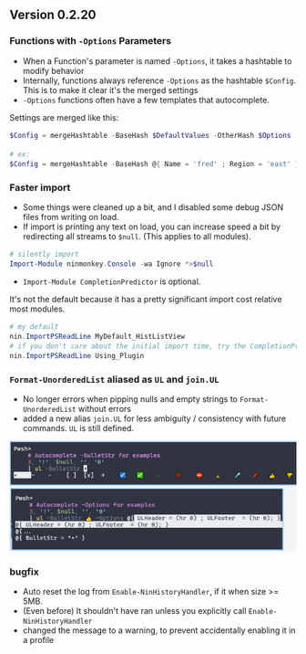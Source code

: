 ## Version 0.2.20

### Functions with `-Options` Parameters

- When a Function's parameter is named `-Options`, it takes a hashtable to modify behavior
- Internally, functions always reference `-Options` as the hashtable `$Config`. This is to make it clear it's the merged settings
- `-Options` functions often have a few templates that autocomplete. 

Settings are merged like this:
```ps1
$Config = mergeHashtable -BaseHash $DefaultValues -OtherHash $Options

# ex:
$Config = mergeHashtable -BaseHash @{ Name = 'fred' ; Region = 'east' } -OtherHash @{ Id = 4 ; Region = 'North' }
```

### Faster import

- Some things were cleaned up a bit, and I disabled some debug JSON files from writing on load.
- If import is printing any text on load, you can increase speed a bit by redirecting all streams to `$null`. (This applies to all modules).
```ps1
# silently import
Import-Module ninmonkey.Console -wa Ignore *>$null
```

- `Import-Module CompletionPredictor` is optional. 

It's not the default because it has a pretty significant import cost relative most modules.
```ps1
# my default
nin.ImportPSReadLine MyDefault_HistListView
# if you don't care about the initial import time, try the CompletionPredictor
nin.ImportPSReadLine Using_Plugin
```

### `Format-UnorderedList` aliased as `UL` and `join.UL`

- No longer errors when pipping nulls and empty strings to `Format-UnorderedList` without errors
- added a new alias `join.UL` for less ambiguity / consistency with future commands. `UL` is still defined. 

![image](img/format-ul-completer.png)

### bugfix

- Auto reset the log from `Enable-NinHistoryHandler`, if it when size >= 5MB.
- (Even before) It shouldn't have ran unless you explicitly call `Enable-NinHistoryHandler` 
- changed the message to a warning, to prevent accidentally enabling it in a profile
